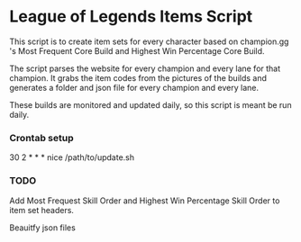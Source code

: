 # League of Legends Items Script

This script is to create item sets for every character based on champion.gg 's Most Frequent Core Build and Highest Win Percentage Core Build.

The script parses the website for every champion and every lane for that champion. It grabs the item codes from the pictures of the builds and generates a folder and json file for every champion and every lane.

These builds are monitored and updated daily, so this script is meant be run daily.

### Crontab setup

30 2 * * * nice /path/to/update.sh

### TODO

Add Most Frequest Skill Order and Highest Win Percentage Skill Order to item set headers.

Beauitfy json files
